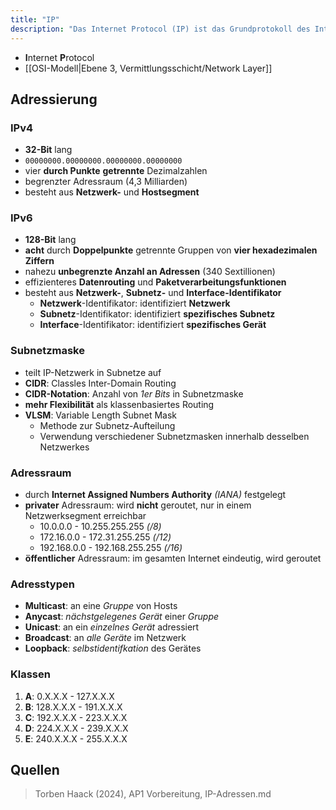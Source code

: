 ```yaml
---
title: "IP"
description: "Das Internet Protocol (IP) ist das Grundprotokoll des Internets auf Ebene 3 des OSI-Modells. Es umfasst IPv4 und IPv6 für Adressierung, Subnetze und verschiedene Adresstypen wie Unicast, Multicast und Broadcast."
---
```


- **I**nternet **P**rotocol
- [[OSI-Modell|Ebene 3, Vermittlungsschicht/Network Layer]]

## Adressierung
### IPv4
- **32-Bit** lang
- `00000000.00000000.00000000.00000000`
- vier **durch Punkte** **getrennte** Dezimalzahlen
- begrenzter Adressraum (4,3 Milliarden)
- besteht aus **Netzwerk-** und **Hostsegment**

### IPv6
- **128-Bit** lang
- **acht** durch **Doppelpunkte** getrennte Gruppen von **vier hexadezimalen Ziffern**
- nahezu **unbegrenzte Anzahl an Adressen** (340 Sextillionen)
- effizienteres **Datenrouting** und **Paketverarbeitungsfunktionen**
- besteht aus **Netzwerk-**, **Subnetz-** und **Interface-Identifikator**
	- **Netzwerk**-Identifikator: identifiziert **Netzwerk**
	- **Subnetz**-Identifikator: identifiziert **spezifisches Subnetz**
	- **Interface**-Identifikator: identifiziert **spezifisches Gerät**

### Subnetzmaske
- teilt IP-Netzwerk in Subnetze auf
- **CIDR**: Classles Inter-Domain Routing
- **CIDR-Notation**: Anzahl von *1er Bits* in Subnetzmaske
- **mehr Flexibilität** als klassenbasiertes Routing
- **VLSM**: Variable Length Subnet Mask
	- Methode zur Subnetz-Aufteilung
	- Verwendung verschiedener Subnetzmasken innerhalb desselben Netzwerkes
### Adressraum
- durch **Internet Assigned Numbers Authority** *(IANA)* festgelegt
- **privater** Adressraum: wird **nicht** geroutet, nur in einem Netzwerksegment erreichbar
	- 10.0.0.0 - 10.255.255.255 *(/8)*
	- 172.16.0.0 - 172.31.255.255 *(/12)*
	- 192.168.0.0 - 192.168.255.255 *(/16)*
- **öffentlicher** Adressraum: im gesamten Internet eindeutig, wird geroutet

### Adresstypen
- **Multicast**: an eine *Gruppe* von Hosts
- **Anycast**: *nächstgelegenes Gerät* einer *Gruppe*
- **Unicast**: an ein *einzelnes Gerät* adressiert
- **Broadcast**: an *alle Geräte* im Netzwerk
- **Loopback**: *selbstidentifkation* des Gerätes
### Klassen
1. **A**: 0.X.X.X - 127.X.X.X
2. **B**: 128.X.X.X - 191.X.X.X
4. **C**: 192.X.X.X - 223.X.X.X
5. **D**: 224.X.X.X - 239.X.X.X
6. **E**: 240.X.X.X - 255.X.X.X

## Quellen

> Torben Haack (2024), AP1 Vorbereitung, IP-Adressen.md